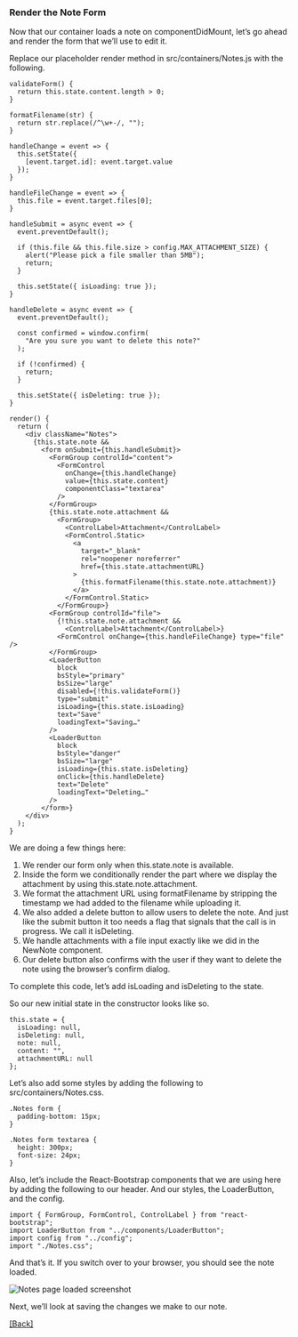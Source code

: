 ### **Render the Note Form**
Now that our container loads a note on componentDidMount, let’s go ahead and render the form that we’ll use to edit it.

Replace our placeholder render method in src/containers/Notes.js with the following.

```
validateForm() {
  return this.state.content.length > 0;
}

formatFilename(str) {
  return str.replace(/^\w+-/, "");
}

handleChange = event => {
  this.setState({
    [event.target.id]: event.target.value
  });
}

handleFileChange = event => {
  this.file = event.target.files[0];
}

handleSubmit = async event => {
  event.preventDefault();

  if (this.file && this.file.size > config.MAX_ATTACHMENT_SIZE) {
    alert("Please pick a file smaller than 5MB");
    return;
  }

  this.setState({ isLoading: true });
}

handleDelete = async event => {
  event.preventDefault();

  const confirmed = window.confirm(
    "Are you sure you want to delete this note?"
  );

  if (!confirmed) {
    return;
  }

  this.setState({ isDeleting: true });
}

render() {
  return (
    <div className="Notes">
      {this.state.note &&
        <form onSubmit={this.handleSubmit}>
          <FormGroup controlId="content">
            <FormControl
              onChange={this.handleChange}
              value={this.state.content}
              componentClass="textarea"
            />
          </FormGroup>
          {this.state.note.attachment &&
            <FormGroup>
              <ControlLabel>Attachment</ControlLabel>
              <FormControl.Static>
                <a
                  target="_blank"
                  rel="noopener noreferrer"
                  href={this.state.attachmentURL}
                >
                  {this.formatFilename(this.state.note.attachment)}
                </a>
              </FormControl.Static>
            </FormGroup>}
          <FormGroup controlId="file">
            {!this.state.note.attachment &&
              <ControlLabel>Attachment</ControlLabel>}
            <FormControl onChange={this.handleFileChange} type="file" />
          </FormGroup>
          <LoaderButton
            block
            bsStyle="primary"
            bsSize="large"
            disabled={!this.validateForm()}
            type="submit"
            isLoading={this.state.isLoading}
            text="Save"
            loadingText="Saving…"
          />
          <LoaderButton
            block
            bsStyle="danger"
            bsSize="large"
            isLoading={this.state.isDeleting}
            onClick={this.handleDelete}
            text="Delete"
            loadingText="Deleting…"
          />
        </form>}
    </div>
  );
}
```

We are doing a few things here:

1. We render our form only when this.state.note is available.
2. Inside the form we conditionally render the part where we display the attachment by using this.state.note.attachment.
3. We format the attachment URL using formatFilename by stripping the timestamp we had added to the filename while uploading it.
4. We also added a delete button to allow users to delete the note. And just like the submit button it too needs a flag that signals that the call is in progress. We call it isDeleting.
5. We handle attachments with a file input exactly like we did in the NewNote component.
6. Our delete button also confirms with the user if they want to delete the note using the browser’s confirm dialog.

To complete this code, let’s add isLoading and isDeleting to the state.

So our new initial state in the constructor looks like so.

```
this.state = {
  isLoading: null,
  isDeleting: null,
  note: null,
  content: "",
  attachmentURL: null
};
```

Let’s also add some styles by adding the following to src/containers/Notes.css.

```
.Notes form {
  padding-bottom: 15px;
}

.Notes form textarea {
  height: 300px;
  font-size: 24px;
}
```

Also, let’s include the React-Bootstrap components that we are using here by adding the following to our header. And our styles, the LoaderButton, and the config.

```
import { FormGroup, FormControl, ControlLabel } from "react-bootstrap";
import LoaderButton from "../components/LoaderButton";
import config from "../config";
import "./Notes.css";
```

And that’s it. If you switch over to your browser, you should see the note loaded.

![Notes page loaded screenshot](https://d33wubrfki0l68.cloudfront.net/9e2134ba4b2ad829d5d32dfddc194af2bceb015e/18f15/assets/notes-page-loaded.png)

Next, we’ll look at saving the changes we make to our note.


[[Back]](https://github.com/eksant/serverless-react-aws)
